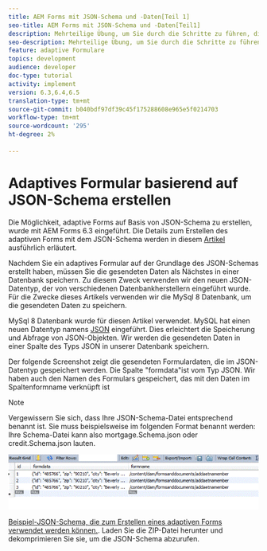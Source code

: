 ```yaml
---
title: AEM Forms mit JSON-Schema und -Daten[Teil 1]
seo-title: AEM Forms mit JSON-Schema und -Daten[Teil1]
description: Mehrteilige Übung, um Sie durch die Schritte zu führen, die beim Erstellen eines adaptiven Formulars mit JSON-Schema und beim Abfragen der gesendeten Daten erforderlich sind.
seo-description: Mehrteilige Übung, um Sie durch die Schritte zu führen, die beim Erstellen eines adaptiven Formulars mit JSON-Schema und beim Abfragen der gesendeten Daten erforderlich sind.
feature: adaptive Formulare
topics: development
audience: developer
doc-type: tutorial
activity: implement
version: 6.3,6.4,6.5
translation-type: tm+mt
source-git-commit: b040bdf97df39c45f175288608e965e5f0214703
workflow-type: tm+mt
source-wordcount: '295'
ht-degree: 2%

---
```



# Adaptives Formular basierend auf JSON-Schema erstellen


Die Möglichkeit, adaptive Forms auf Basis von JSON-Schema zu erstellen, wurde mit AEM Forms 6.3 eingeführt. Die Details zum Erstellen des adaptiven Forms mit dem JSON-Schema werden in diesem [Artikel](https://helpx.adobe.com/de/experience-manager/6-3/forms/using/adaptive-form-json-schema-form-model.html) ausführlich erläutert.

Nachdem Sie ein adaptives Formular auf der Grundlage des JSON-Schemas erstellt haben, müssen Sie die gesendeten Daten als Nächstes in einer Datenbank speichern. Zu diesem Zweck verwenden wir den neuen JSON-Datentyp, der von verschiedenen Datenbankherstellern eingeführt wurde. Für die Zwecke dieses Artikels verwenden wir die MySql 8 Datenbank, um die gesendeten Daten zu speichern.

MySql 8 Datenbank wurde für diesen Artikel verwendet. MySQL hat einen neuen Datentyp namens [JSON](https://dev.mysql.com/doc/refman/8.0/en/json.html) eingeführt. Dies erleichtert die Speicherung und Abfrage von JSON-Objekten. Wir werden die gesendeten Daten in einer Spalte des Typs JSON in unserer Datenbank speichern.

Der folgende Screenshot zeigt die gesendeten Formulardaten, die im JSON-Datentyp gespeichert werden. Die Spalte &quot;formdata&quot;ist vom Typ JSON. Wir haben auch den Namen des Formulars gespeichert, das mit den Daten im Spaltenformname verknüpft ist

>[!NOTE]
>
>Vergewissern Sie sich, dass Ihre JSON-Schema-Datei entsprechend benannt ist. Sie muss beispielsweise im folgenden Format benannt werden: Ihre Schema-Datei kann also mortgage.Schema.json oder credit.Schema.json lauten.


![datastored](assets/datastored.gif)


[Beispiel-JSON-Schema, die zum Erstellen eines adaptiven Forms verwendet werden können.](assets/samplejsonschemas.zip). Laden Sie die ZIP-Datei herunter und dekomprimieren Sie sie, um die JSON-Schema abzurufen.

